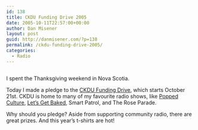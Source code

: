 ```yaml
---
id: 138
title: CKDU Funding Drive 2005
date: 2005-10-11T22:57:00+00:00
author: Dan Misener
layout: post
guid: http://danmisener.com/?p=138
permalink: /ckdu-funding-drive-2005/
categories:
  - Radio
---
```

[<img src="http://ckdu.ca/banner_web.jpg" border="0" alt="" />](http://fundingdrive.ckdu.ca/)
  
I spent the Thanksgiving weekend in Nova Scotia.

Today I made a pledge to the [CKDU Funding Drive](http://fundingdrive.ckdu.ca/), which starts October 21st. CKDU is home to many of my favourite radio shows, like [Popped Culture](http://www.poppedculture.ca), [Let&#8217;s Get Baked](http://letsgetbaked.ckdu.ca), Smart Patrol, and The Rose Parade.

Why should you pledge? Aside from supporting community radio, there are great prizes. And this year&#8217;s t-shirts are hot!